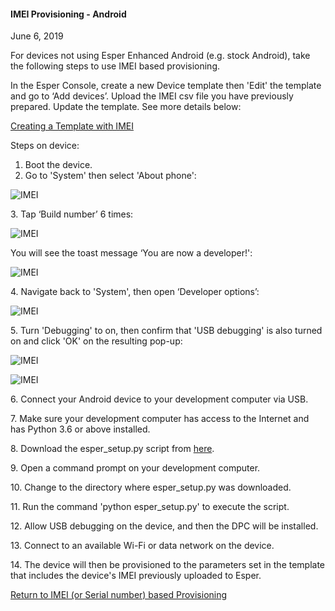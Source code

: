 #### IMEI Provisioning - Android

June 6, 2019

For devices not using Esper Enhanced Android (e.g. stock Android), take the following steps to use IMEI based provisioning.

In the Esper Console, create a new Device template then 'Edit' the template and go to ‘Add devices’. Upload the IMEI csv file you have previously prepared. Update the template. See more details below:

[Creating a Template with IMEI](../../../device-template/imei-provisioning-template/index.html)

Steps on device:

1.  Boot the device.
2.  Go to 'System' then select 'About phone':

![IMEI](https://documentation-media.s3.amazonaws.com/images/2_IMEI.width-800.png?AWSAccessKeyId=AKIAJHOTEM5S4GAN2SGA&Signature=wQgLgSaT4r4GJ8Og%2BchPhT8fL6w%3D&Expires=1559913435)

3\. Tap ‘Build number’ 6 times:

![IMEI](https://documentation-media.s3.amazonaws.com/images/3_IMEI.width-800.png?AWSAccessKeyId=AKIAJHOTEM5S4GAN2SGA&Signature=R2HPKzVLC2gW9i6T7aIUt1yNYdY%3D&Expires=1559913435)

You will see the toast message ‘You are now a developer!':

![IMEI](https://documentation-media.s3.amazonaws.com/images/4_IMEI.width-800.png?AWSAccessKeyId=AKIAJHOTEM5S4GAN2SGA&Signature=q6%2BuiA%2Buo3FCgCtJ65zzUlCUI4Y%3D&Expires=1559913435)

4\. Navigate back to 'System', then open ‘Developer options’:

![IMEI](https://documentation-media.s3.amazonaws.com/images/5_IMEI.width-800.png?AWSAccessKeyId=AKIAJHOTEM5S4GAN2SGA&Signature=JT8iIBFac4wA3I3T4KK1hLyiEPg%3D&Expires=1559913435)

5\. Turn 'Debugging' to on, then confirm that 'USB debugging' is also turned on and click 'OK' on the resulting pop-up:

![IMEI](https://documentation-media.s3.amazonaws.com/images/6_IMEI.width-800.png?AWSAccessKeyId=AKIAJHOTEM5S4GAN2SGA&Signature=o%2Fxd29L4p4LHq6gk6AIyLU%2BTbAI%3D&Expires=1559913435)

![IMEI](https://documentation-media.s3.amazonaws.com/images/7_IMEI.width-800.png?AWSAccessKeyId=AKIAJHOTEM5S4GAN2SGA&Signature=XLaRpPEMXyT8rNT1C%2B74Fk4yHQQ%3D&Expires=1559913435)

6\. Connect your Android device to your development computer via USB.

7\. Make sure your development computer has access to the Internet and has Python 3.6 or above installed.

8\. Download the esper\_setup.py script from [here](esper-python-script/index.html).

9\. Open a command prompt on your development computer.

10\. Change to the directory where esper\_setup.py was downloaded.

11\. Run the command 'python esper\_setup.py' to execute the script.

12\. Allow USB debugging on the device, and then the DPC will be installed.

13\. Connect to an available Wi-Fi or data network on the device.

14\. The device will then be provisioned to the parameters set in the template that includes the device's IMEI previously uploaded to Esper.

[Return to IMEI (or Serial number) based Provisioning](../index.html)